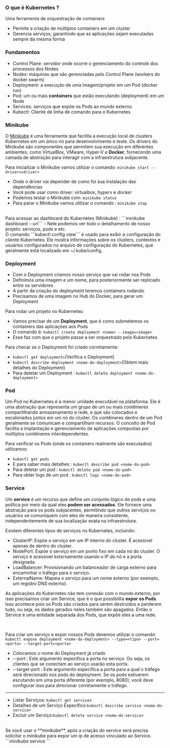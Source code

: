 ### O que é Kubernetes ?
Uma ferramenta de orquestração de containers
- Permite a criação de múltiplos containers em um cluster
- Gerencia serviços, garantindo que as aplicações sejam executadas sempre da mesma forma

### Fundamentos
- Control Plane: servidor onde ocorre o gerenciamento do controle dos processos dos Nodes
- Nodes: máquinas que são gerenciadas pelo Control Plane (workers do docker swarm)
- Deployment: a execução de uma imagem/projeto em um Pod (docker run)
- Pod: um ou mais **containers** que estão executando (deployment) em um Node 
- Services: serviços que expõe os Pods ao mundo externo
- Kubectl: Cliente de linha de comando para o Kubernetes

### Minikube
O  [Minikube](https://docs.altinity.com/altinitykubernetesoperator/kubernetesinstallguide/minikubeonlinux/) é uma ferramenta que facilita a execução local de clusters Kubernetes em um único nó para desenvolvimento e teste. Os drivers do Minikube são componentes que permitem sua execução em diferentes ambientes, como VirtualBox, VMware, Hyper-V e **Docker**, fornecendo uma camada de abstração para interagir com a infraestrutura subjacente.


Para inicializar o Minikube vamos utilizar o comando: ```minikube start --driver=<driver>```
- Onde o driver vai depender de como foi sua instalação das dependências
- Você pode usar como driver: virtualbox, hyperv e *docker*
- Podemos testar o Minikube com: ```minikube status```
- Para parar o Minikube vamos utilizar o comando : ```minikube stop```
<br>
Para acessar ao dashboard do Kubernetes (Minikube) : ```minikube dashboard --url```
- Nele podemos ver todo o detalhamento de nosso projeto: serviços, pods e etc.
<br>
O comando ```kubectl config view``` é usado para exibir a configuração do cliente Kubernetes. Ele mostra informações sobre os clusters, contextos e usuários configurados no arquivo de configuração do Kubernetes, que geralmente está localizado em ~/.kube/config.


### Deployment

- Com o Deployment criamos nosso serviço que vai rodar nos Pods
- Definimos uma imagem e um nome, para posteriormente ser replicado entre os servidores
- A partir da criação do deployment teremos containers rodando
- Precisamos de uma imagem no Hub do Docker, para gerar um Deployment

Para rodar um projeto no Kubernetes: 
- Vamos precisar de um **Deployment**, que é como submetemos os containers das aplicações aos Pods
- O comando é: ```kubectl create deployment <nome> --image=<image>```
- Esse faz com que o projeto passe a ser orquestrado pelo Kubernetes

Para checar se o Deployment foi criado corretamente:
- ```kubectl get deployments```(Verifica o Deployment)
- ```kubectl describe deployment <nome-do-deployment>```(Obtem mais detalhes do Deployment)
- Para deletar um Deployment : ```kubectl delete deployment <nome-do-deployment>```

### Pod
Um Pod no Kubernetes é a menor unidade executável na plataforma. Ele é uma abstração que representa um grupo de um ou mais contêineres compartilhando armazenamento e rede, e que são colocados e escalonados juntos em um nó do cluster. Os contêineres dentro de um Pod geralmente se comunicam e compartilham recursos. O conceito de Pod facilita a implantação e gerenciamento de aplicações compostas por múltiplos contêineres interdependentes.

Para verificar os Pods (onde os containers realmente são executados) utilizamos: 
- ```kubectl get pods```
- E para saber mais detalhes : ```kubectl describe pod <nome-do-pod>```
- Para deletar um pod : ```kubectl delete pod <nome-do-pod>```
- Para obter logs de um pod : ```kubectl logs <nome-do-pod>```


### Service
Um **service** é um recurso que define um conjunto lógico de pods e uma política por meio da qual eles **podem ser acessados**. 
Ele fornece uma abstração para os pods subjacentes, permitindo que outros serviços ou usuários se comuniquem com eles de maneira consistente, independentemente de sua localização exata na infraestrutura.

Existem diferentes tipos de serviços no Kubernetes, incluindo:

- ClusterIP: Expõe o serviço em um IP interno do cluster. É acessível apenas de dentro do cluster.
- NodePort: Expõe o serviço em um ponto fixo em cada nó do cluster. O serviço é acessível externamente usando o IP do nó e a porta designada.
- LoadBalancer: Provisionando um balanceador de carga externo para encaminhar o tráfego para o serviço.
- ExternalName: Mapeia o serviço para um nome externo (por exemplo, um registro DNS externo).

As aplicações do Kubernetes não tem conexão com o mundo externo, por isso precisamos criar um Service, que é o que possibilita **expor os Pods**. Isso acontece pois os Pods são criados para serem destruídos e perderem tudo, ou seja, os dados gerados neles também são apagados. Então o Service é uma entidade separada dos Pods, que expõe eles a uma rede.

<br>

Para criar um serviço e expor nossos Pods devemos utilizar o comando: ```kubectl expose deployment <nome-do-deployment> --type=<tipo> --port=<porta> --target-port=<porta>```
- Colocamos o nome do Deployment já criado
- --port :  Este argumento especifica a porta no serviço. Ou seja, os clientes que se conectam ao serviço usarão esta porta.
- --target-port :  Este argumento especifica a porta para a qual o tráfego será direcionado nos pods do deployment. Se os pods estiverem escutando em uma porta diferente (por exemplo, 8080), você deve configurar isso para direcionar corretamente o tráfego.

------------------
- Listar Serviços: ```kubectl get services```
- Detalhes de um Serviço Específico:```kubectl describe service <nome-do-servico>```
- Excluir um Serviço:```kubectl delete service <nome-do-servico> ```

<br>
Se você usar o **minikube**, após a criação do service será precisa solicitar o minikube para expor um ip de acesso vinculado ao Service.
```minikube service <nome-service>```



